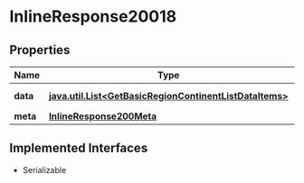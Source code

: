

# InlineResponse20018


## Properties

Name | Type | Description | Notes
------------ | ------------- | ------------- | -------------
**data** | [**java.util.List&lt;GetBasicRegionContinentListDataItems&gt;**](GetBasicRegionContinentListDataItems.md) | List of continents. |  [optional]
**meta** | [**InlineResponse200Meta**](InlineResponse200Meta.md) |  |  [optional]


## Implemented Interfaces

* Serializable


